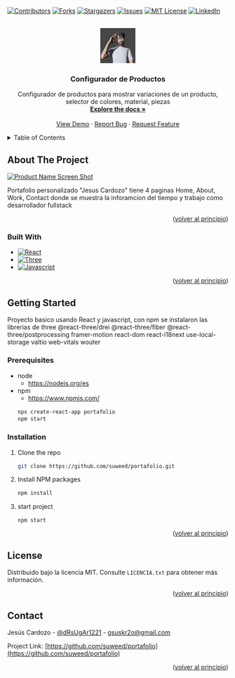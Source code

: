<!-- Improved compatibility of back to top link: See: https://github.com/othneildrew/Best-README-Template/pull/73 -->
<a name="readme-top"></a>
<!--
*** Thanks for checking out the Best-README-Template. If you have a suggestion
*** that would make this better, please fork the repo and create a pull request
*** or simply open an issue with the tag "enhancement".
*** Don't forget to give the project a star!
*** Thanks again! Now go create something AMAZING! :D
-->

<!-- PROJECT SHIELDS -->
<!--
*** I'm using markdown "reference style" links for readability.
*** Reference links are enclosed in brackets [ ] instead of parentheses ( ).
*** See the bottom of this document for the declaration of the reference variables
*** for contributors-url, forks-url, etc. This is an optional, concise syntax you may use.
*** https://www.markdownguide.org/basic-syntax/#reference-style-links
-->
[![Contributors][contributors-shield]][contributors-url]
[![Forks][forks-shield]][forks-url]
[![Stargazers][stars-shield]][stars-url]
[![Issues][issues-shield]][issues-url]
[![MIT License][license-shield]][license-url]
[![LinkedIn][linkedin-shield]][linkedin-url]

<!-- PROJECT LOGO -->
<br />
<div align="center">
    <a href="https://github.com/suweed/portafolio">
        <img src="public/images/avatarSelfie.png" alt="Logo" width="80" height="80">
    </a>
    <h3 align="center">Configurador de Productos</h3>
    <p align="center">
        Configurador de productos para mostrar variaciones de un producto,
        selector de colores, material, piezas
        <br />
        <a href="https://github.com/suweed/portafolio"><strong>Explore the docs »</strong></a>
        <br />
        <br />
        <a href="https://github.com/suweed/portafolio">View Demo</a>
        ·
        <a href="https://github.com/suweed/portafolio/issues">Report Bug</a>
        ·
        <a href="https://github.com/suweed/portafolio/issues">Request Feature</a>
    </p>
</div>

<!-- TABLE OF CONTENTS -->
<details>
  <summary>Table of Contents</summary>
  <ol>
    <li>
      <a href="#about-the-project">About The Project</a>
      <ul>
        <li><a href="#built-with">Built With</a></li>
      </ul>
    </li>
    <li>
      <a href="#getting-started">Getting Started</a>
      <ul>
        <li><a href="#prerequisites">Prerequisites</a></li>
        <li><a href="#installation">Installation</a></li>
      </ul>
    </li>
    <li><a href="#contact">Contact</a></li>
  </ol>
</details>

<!-- ABOUT THE PROJECT -->
## About The Project

[![Product Name Screen Shot][product-screenshot]](https://example.com)

Portafolio personalizado "Jesus Cardozo" tiene 4 paginas Home, About, Work, Contact donde se muestra la inforamcion
del tiempo y trabajo como desarrollador fullstack

<p align="right">(<a href="#readme-top">volver al principio</a>)</p>

### Built With

* [![React][React.js]][React-url]
* [![Three][Threejs]][Three-url]
* [![Javascript][Javascript]][Javascript-url]

<p align="right">(<a href="#readme-top">volver al principio</a>)</p>

<!-- GETTING STARTED -->
## Getting Started

Proyecto basico usando React y javascript, con npm se instalaron las librerias de three @react-three/drei @react-three/fiber @react-three/postprocessing framer-motion react-dom react-i18next use-local-storage valtio web-vitals wouter

### Prerequisites

* node
  - https://nodejs.org/es
* npm
  - https://www.npmjs.com/
  ```sh
  npx create-react-app portafolio
  npm start
  ```

### Installation

1. Clone the repo
   ```sh
   git clone https://github.com/suweed/portafolio.git
   ```
2. Install NPM packages
   ```sh
   npm install
   ```
3. start project
   ```npm
   npm start
   ```

<p align="right">(<a href="#readme-top">volver al principio</a>)</p>

<!-- LICENSE -->
## License

Distribuido bajo la licencia MIT. Consulte `LICENCIA.txt` para obtener más información.

<p align="right">(<a href="#readme-top">volver al principio</a>)</p>

<!-- CONTACT -->
## Contact

Jesús Cardozo - [@dRsUgAr1221](https://twitter.com/dRsUgAr1221) - gsuskr2o@gmail.com

Project Link: [https://github.com/suweed/portafolio](https://github.com/suweed/portafolio)

<p align="right">(<a href="#readme-top">volver al principio</a>)</p>

<!-- MARKDOWN LINKS & IMAGES -->
<!-- https://www.markdownguide.org/basic-syntax/#reference-style-links -->
[contributors-shield]: https://img.shields.io/github/contributors/suweed/configurator.svg?style=for-the-badge
[contributors-url]: https://github.com/suweed/portafolio/graphs/contributors
[forks-shield]: https://img.shields.io/github/forks/suweed/configurator.svg?style=for-the-badge
[forks-url]: https://github.com/suweed/portafolio/network/members
[stars-shield]: https://img.shields.io/github/stars/suweed/configurator.svg?style=for-the-badge
[stars-url]: https://github.com/suweed/portafolio/stargazers
[license-shield]: https://img.shields.io/github/license/suweed/configurator.svg?style=for-the-badge
[license-url]: https://github.com/suweed/portafolio/blob/main/LICENSE.txt
[issues-shield]: https://img.shields.io/github/issues/suweed/configurator.svg?style=for-the-badge
[issues-url]: https://github.com/suweed/portafolio/issues
[linkedin-shield]: https://img.shields.io/badge/-LinkedIn-black.svg?style=for-the-badge&logo=linkedin&colorB=555
[linkedin-url]: https://linkedin.com/in/gsuskr2o
[product-screenshot]: public/images/screen.gif
[React.js]: https://img.shields.io/badge/React-20232A?style=for-the-badge&logo=react&logoColor=61DAFB
[React-url]: https://reactjs.org/
[Threejs]: https://img.shields.io/badge/three-20232A?style=for-the-badge&logo=threedotjs
[Three-url]: https://threejs.org/
[Javascript]: https://img.shields.io/badge/javascript-20232A?style=for-the-badge&logo=javascript
[Javascript-url]: https://lenguajejs.com/javascript/
